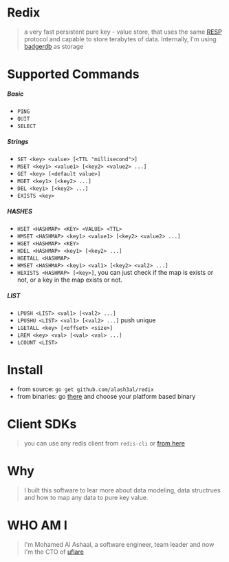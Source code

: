Redix
======
> a very fast persistent pure key - value store, that uses the same [RESP](https://redis.io/topics/protocol) protocol and capable to store terabytes of data.
> Internally, I'm using [badgerdb](https://github.com/dgraph-io/badger) as storage 

Supported Commands
===================

##### Basic
- `PING`
- `QUIT`
- `SELECT`

##### Strings
- `SET <key> <value> [<TTL "millisecond">]`
- `MSET <key1> <value1> [<key2> <value2> ...]`
- `GET <key> [<default value>]`
- `MGET <key1> [<key2> ...]`
- `DEL <key1> [<key2> ...]`
- `EXISTS <key>`

##### HASHES
- `HSET <HASHMAP> <KEY> <VALUE> <TTL>`
- `HMSET <HASHMAP> <key1> <value1> [<key2> <value2> ...]`
- `HGET <HASHMAP> <KEY>`
- `HDEL <HASHMAP> <key1> [<key2> ...]`
- `HGETALL <HASHMAP>`
- `HMSET <HASHMAP> <key1> <val1> [<key2> <val2> ...]`
- `HEXISTS <HASHMAP> [<key>]`, you can just check if the map is exists or not, or a key in the map exists or not.

##### LIST
- `LPUSH <LIST> <val1> [<val2> ...]`
- `LPUSHU <LIST> <val1> [<val2> ...]` push unique
- `LGETALL <key> [<offset> <size>]`
- `LREM <key> <val> [<val> <val> ...]`
- `LCOUNT <LIST>`

Install
=======
- from source: `go get github.com/alash3al/redix`
- from binaries: go [there](https://github.com/alash3al/redix/releases) and choose your platform based binary

Client SDKs
===========
> you can use any redis client from `redis-cli` or [from here](https://redis.io/clients)

Why
===
> I built this software to lear more about data modeling, data structrues and how to map any data to pure key value.

WHO AM I
========
> I'm Mohamed Al Ashaal, a software engineer, team leader and now I'm the CTO of [uflare](https://uflare.io)